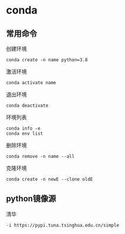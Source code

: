 # conda

## 常用命令

创建环境

```
conda create -n name python=3.8
```

激活环境

```
conda activate name
```

退出环境

```
conda deactivate
```

环境列表

```
conda info -e
conda env list
```

删除环境

```
conda remove -n name --all
```

克隆环境

```
conda create -n newE --clone oldE
```

## python镜像源

清华

```
-i https://pypi.tuna.tsinghua.edu.cn/simple
```

